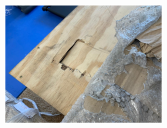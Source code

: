 


<p align="center">
<img src="img2/diy1.jpeg" width="500">
</p>

<p align="center">
<em></em>
</p>

<br> 
